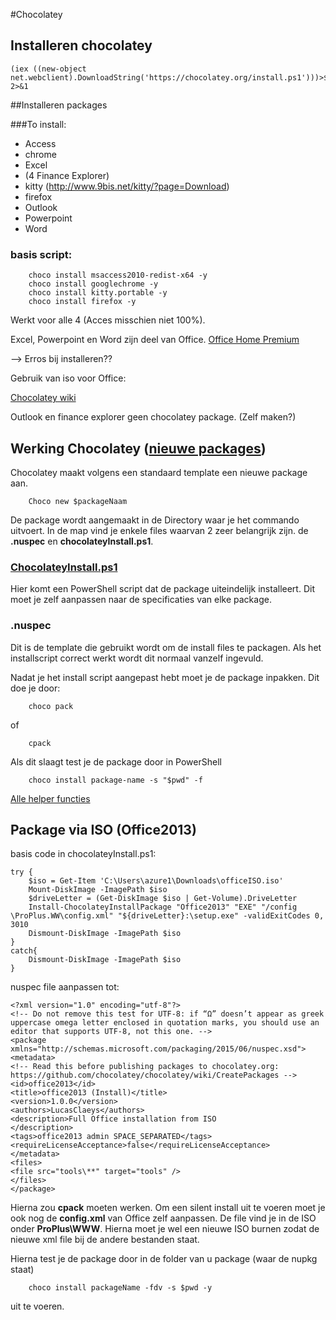 #Chocolatey

## Installeren chocolatey
	(iex ((new-object net.webclient).DownloadString('https://chocolatey.org/install.ps1')))>$null 2>&1

##Installeren packages

###To install:
- Access
- chrome
- Excel
- (4 Finance Explorer) 
- kitty (http://www.9bis.net/kitty/?page=Download)
- firefox
- Outlook
- Powerpoint
- Word

### basis script:

		choco install msaccess2010-redist-x64 -y
		choco install googlechrome -y
		choco install kitty.portable -y
		choco install firefox -y

Werkt voor alle 4 (Acces misschien niet 100%).   

Excel, Powerpoint en Word zijn deel van Office.
[Office Home Premium](https://chocolatey.org/packages/Office365HomePremium)

--> Erros bij installeren??

Gebruik van iso voor Office:

[Chocolatey wiki](https://github.com/chocolatey/choco/wiki/How-To-Mount-An-Iso-In-Chocolatey-Package)


Outlook en finance explorer geen chocolatey package. (Zelf maken?)

## Werking Chocolatey ([nieuwe packages](https://github.com/chocolatey/choco/wiki/CreatePackages))

Chocolatey maakt volgens een standaard template een nieuwe package aan. 

		Choco new $packageNaam

De package wordt aangemaakt in de Directory waar je het commando uitvoert.
In de map vind je enkele files waarvan 2 zeer belangrijk zijn. de **.nuspec** en **chocolateyInstall.ps1**.

### [ChocolateyInstall.ps1](https://github.com/chocolatey/choco/wiki/ChocolateyInstallPS1)

Hier komt een PowerShell script dat de package uiteindelijk installeert. Dit moet je zelf aanpassen naar de specificaties van elke package.

### .nuspec

Dit is de template die gebruikt wordt om de install files te packagen. Als het installscript correct werkt wordt dit normaal vanzelf ingevuld.

Nadat je het install script aangepast hebt moet je de package inpakken. Dit doe je door:

		choco pack

of   

		cpack
  
Als dit slaagt test je de package door in PowerShell

		choco install package-name -s "$pwd" -f

[Alle helper functies](https://github.com/chocolatey/choco/wiki/HelpersReference)

## Package via ISO (Office2013)

basis code in chocolateyInstall.ps1:

	try {
	    $iso = Get-Item 'C:\Users\azure1\Downloads\officeISO.iso'
	    Mount-DiskImage -ImagePath $iso
	    $driveLetter = (Get-DiskImage $iso | Get-Volume).DriveLetter
	    Install-ChocolateyInstallPackage "Office2013" "EXE" "/config \ProPlus.WW\config.xml" "${driveLetter}:\setup.exe" -validExitCodes 0, 3010
	    Dismount-DiskImage -ImagePath $iso
	}
	catch{
	    Dismount-DiskImage -ImagePath $iso
	}

nuspec file aanpassen tot:

	<?xml version="1.0" encoding="utf-8"?>
	<!-- Do not remove this test for UTF-8: if “Ω” doesn’t appear as greek uppercase omega letter enclosed in quotation marks, you should use an editor that supports UTF-8, not this one. -->
	<package xmlns="http://schemas.microsoft.com/packaging/2015/06/nuspec.xsd">
  	<metadata>
    <!-- Read this before publishing packages to chocolatey.org: https://github.com/chocolatey/chocolatey/wiki/CreatePackages -->
    <id>office2013</id>
    <title>office2013 (Install)</title>
    <version>1.0.0</version>
	<authors>LucasClaeys</authors>
	<description>Full Office installation from ISO
    </description>
    <tags>office2013 admin SPACE_SEPARATED</tags>
    <requireLicenseAcceptance>false</requireLicenseAcceptance>
  	</metadata>
  	<files>
    <file src="tools\**" target="tools" />
  	</files>
	</package>

Hierna zou **cpack** moeten werken. 
Om een silent install uit te voeren moet je ook nog de **config.xml** van Office zelf aanpassen.
De file vind je in de ISO onder **ProPlus\WWW**.
Hierna moet je wel een nieuwe ISO burnen zodat de nieuwe xml file bij de andere bestanden staat.    

Hierna test je de package door in de folder van u package (waar de nupkg staat)

		choco install packageName -fdv -s $pwd -y

uit te voeren.
